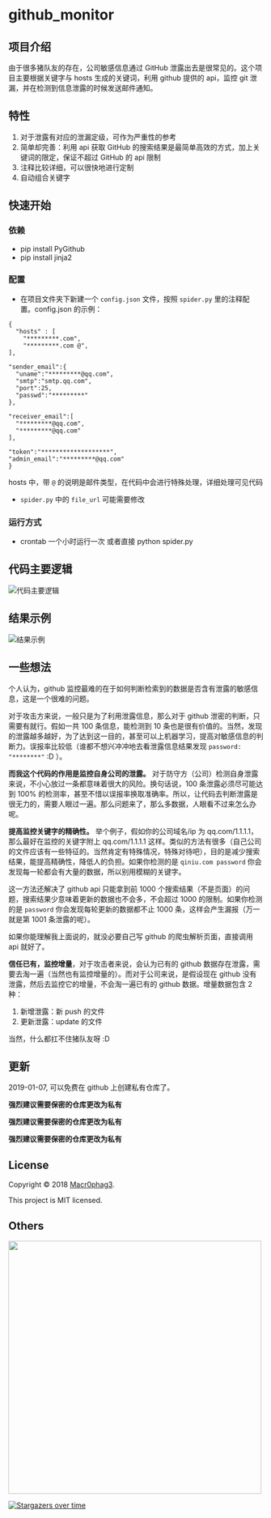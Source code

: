 # github_monitor

## 项目介绍
由于很多猪队友的存在，公司敏感信息通过 GitHub 泄露出去是很常见的。这个项目主要根据关键字与 hosts 生成的关键词，利用 github 提供的 api，监控 git 泄漏，并在检测到信息泄露的时候发送邮件通知。

## 特性
1. 对于泄露有对应的泄漏定级，可作为严重性的参考
2. 简单却完善：利用 api 获取 GitHub 的搜索结果是最简单高效的方式，加上关键词的限定，保证不超过 GitHub 的 api 限制
3. 注释比较详细，可以很快地进行定制
4. 自动组合关键字

## 快速开始
### 依赖
- pip install PyGithub
- pip install jinja2

### 配置
- 在项目文件夹下新建一个 `config.json` 文件，按照 `spider.py` 里的注释配置。config.json 的示例：
```
{
  "hosts" : [
    "*********.com",
    "*********.com @",
],

"sender_email":{
  "uname":"*********@qq.com",
  "smtp":"smtp.qq.com",
  "port":25,
  "passwd":"*********"
},

"receiver_email":[
  "*********@qq.com",
  "*********@qq.com"
],

"token":"*******************",
"admin_email":"*********@qq.com"
}
```
hosts 中，带 `@` 的说明是邮件类型，在代码中会进行特殊处理，详细处理可见代码

- `spider.py` 中的 `file_url` 可能需要修改

### 运行方式
- crontab 一个小时运行一次 或者直接 python spider.py

## 代码主要逻辑
![代码主要逻辑](https://github.com/Macr0phag3/GithubMonitor/raw/master/pics/pic2.jpg)


## 结果示例
![结果示例](https://github.com/Macr0phag3/GithubMonitor/raw/master/pics/pic1.jpg)

## 一些想法
个人认为，github 监控最难的在于如何判断检索到的数据是否含有泄露的敏感信息，这是一个很难的问题。

对于攻击方来说，一般只是为了利用泄露信息，那么对于 github 泄密的判断，只需要有就行。假如一共 100 条信息，能检测到 10 条也是很有价值的。当然，发现的泄露越多越好，为了达到这一目的，甚至可以上机器学习，提高对敏感信息的判断力。误报率比较低（谁都不想兴冲冲地去看泄露信息结果发现 `password: "********"` :D ）。

**而我这个代码的作用是监控自身公司的泄露。** 对于防守方（公司）检测自身泄露来说，不小心放过一条都意味着很大的风险。换句话说，100 条泄露必须尽可能达到 100% 的检测率，甚至不惜以误报率换取准确率。所以，让代码去判断泄露是很无力的，需要人眼过一遍。那么问题来了，那么多数据，人眼看不过来怎么办呢。

**提高监控关键字的精确性。** 举个例子，假如你的公司域名/ip 为 qq.com/1.1.1.1，那么最好在监控的关键字附上 qq.com/1.1.1.1 这样。类似的方法有很多（自己公司的文件应该有一些特征的。当然肯定有特殊情况，特殊对待吧），目的是减少搜索结果，能提高精确性，降低人的负担。如果你检测的是 `qiniu.com password` 你会发现每一轮都会有大量的数据，所以别用模糊的关键字。

这一方法还解决了 github api 只能拿到前 1000 个搜索结果（不是页面）的问题，搜索结果少意味着更新的数据也不会多，不会超过 1000 的限制。如果你检测的是 `password` 你会发现每轮更新的数据都不止 1000 条，这样会产生漏报（万一就是第 1001 条泄露的呢）。

如果你能理解我上面说的，就没必要自己写 github 的爬虫解析页面，直接调用 api 就好了。

**信任已有，监控增量**，对于攻击者来说，会认为已有的 github 数据存在泄露，需要去淘一遍（当然也有监控增量的）。而对于公司来说，是假设现在 github 没有泄露，然后去监控它的增量，不会淘一遍已有的 github 数据。增量数据包含 2 种：
1. 新增泄露：新 push 的文件
2. 更新泄露：update 的文件

当然，什么都扛不住猪队友呀 :D

## 更新
2019-01-07, 可以免费在 github 上创建私有仓库了。

**强烈建议需要保密的仓库更改为私有**

**强烈建议需要保密的仓库更改为私有**

**强烈建议需要保密的仓库更改为私有**

## License
Copyright © 2018 [Macr0phag3](https://github.com/Macr0phag3).

This project is MIT licensed.

## Others
<img src="https://clean-1252075454.cos.ap-nanjing.myqcloud.com/20200528120800990.png" width="500">

[![Stargazers over time](https://starchart.cc/Macr0phag3/GithubMonitor.svg)](https://starchart.cc/Macr0phag3/GithubMonitor)
